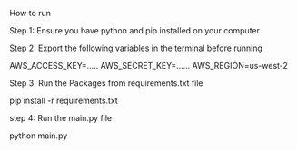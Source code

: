 How to run

Step 1:
Ensure you have python and pip installed on your computer

Step 2:
Export the following variables in the terminal before running

AWS_ACCESS_KEY=.....
AWS_SECRET_KEY=......
AWS_REGION=us-west-2


Step 3: 
Run the Packages from requirements.txt file

pip install -r requirements.txt


step 4:
Run the main.py file

python main.py
